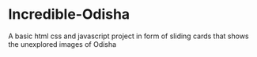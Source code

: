 # Incredible-Odisha
A basic html css and javascript project in form of sliding cards that shows the unexplored images of Odisha

